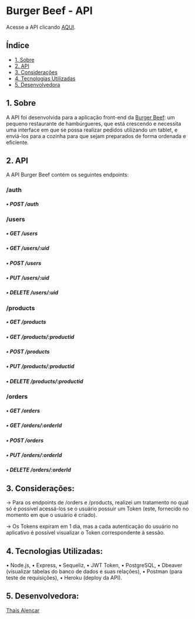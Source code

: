 # Burger Beef - API

Acesse a API clicando [AQUI](https://apiburgerbeef.herokuapp.com/).

## Índice

* [1. Sobre](#1-sobre)
* [2. API](#2-api)
* [3. Considerações](#3-consideracoes)
* [4. Tecnologias Utilizadas](#5-tecnologias-utilizadas)
* [5. Desenvolvedora](#5-desenvolvedora)


## 1. Sobre

A API foi desenvolvida para a aplicação front-end da [Burger Beef](https://burger-beef02.vercel.app/): um pequeno restaurante de hambúrgueres, que está crescendo e necessita uma interface em que se possa realizar pedidos utilizando um tablet, e enviá-los para a cozinha para que sejam preparados de forma ordenada e eficiente.

## 2. API

A API Burger Beef contém os seguintes endpoints:


### /auth
##### • POST /auth


### /users
##### • GET /users
##### • GET /users/:uid
##### • POST /users
##### • PUT /users/:uid
##### • DELETE /users/:uid


### /products
##### • GET /products
##### • GET /products/:productid
##### • POST /products
##### • PUT /products/:productid
##### • DELETE /products/:productid


### /orders
##### • GET /orders
##### • GET /orders/:orderId
##### • POST /orders
##### • PUT /orders/:orderId
##### • DELETE /orders/:orderId

## 3. Considerações:

-> Para os endpoints de /orders e /products, realizei um tratamento no qual só é possível acessá-los se o usuário possuir um Token (este, fornecido no momento em que o usuário é criado). 

-> Os Tokens expiram em 1 dia, mas a cada autenticação do usuário no aplicativo é possível visualizar o Token correspondente à sessão.

## 4. Tecnologias Utilizadas:

  • Node.js,
  • Express, 
  • Sequeliz, 
  • JWT Token, 
  • PostgreSQL,
  • Dbeaver (visualizar tabelas do banco de dados e suas relações), 
  • Postman (para teste de requisições),
  • Heroku (deploy da API).

## 5. Desenvolvedora:

 [Thaís Alencar](https://github.com/alencartha)




